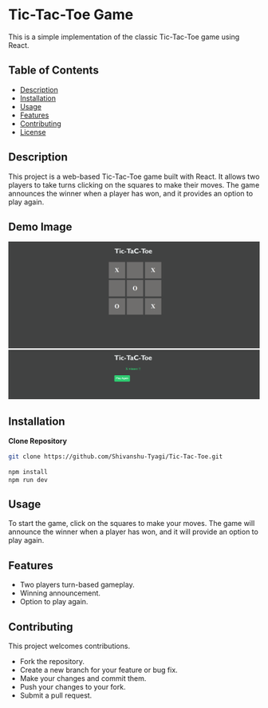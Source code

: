 # Tic-Tac-Toe Game

This is a simple implementation of the classic Tic-Tac-Toe game using React.

## Table of Contents

- [Description](#description)
- [Installation](#installation)
- [Usage](#usage)
- [Features](#features)
- [Contributing](#contributing)
- [License](#license)

## Description

This project is a web-based Tic-Tac-Toe game built with React. It allows two players to take turns clicking on the squares to make their moves. The game announces the winner when a player has won, and it provides an option to play again.

## Demo Image


![Tic-Tac-Toe Demo](./src/assets/ss1.png)
![Tic-Tac-Toe Demo](./src/assets/ss2.png)  

## Installation

 
**Clone Repository**
   ```bash
   git clone https://github.com/Shivanshu-Tyagi/Tic-Tac-Toe.git
   ```

   ```
npm install
npm run dev
```

## Usage

To start the game, click on the squares to make your moves. The game will announce the winner when a player has won, and it will provide an option to play again.

## Features

- Two players turn-based gameplay.
- Winning announcement.
- Option to play again.

## Contributing

This project welcomes contributions. 

- Fork the repository.
- Create a new branch for your feature or bug fix.
- Make your changes and commit them.
- Push your changes to your fork.
- Submit a pull request.
